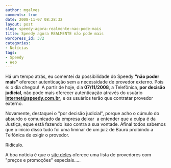 ```yaml
---
author: mgalves
comments: true
date: 2008-11-07 08:28:32
layout: post
slug: speedy-agora-realmente-nao-pode-mais
title: Speedy agora REALMENTE não pode mais
wordpress_id: 372
categories:
- Notícias
tags:
- Speedy
- Web
---
```


Há um tempo atrás, eu comentei da possibilidade do Speedy **"não poder mais"** oferecer autenticação sem a necessidade de provedor externo. Pois é: o dia chegou!  A partir de hoje, dia **07/11/2008**, a Telefônica, **por decisão judicial**, não pode mais oferecer autenticação através do usuário **internet@speedy.com.br**, e os usuários terão que contratar provedor externo.

Novamente, destaquei o "por decisão judicial", porque acho o cúmulo do absurdo o comunicado da empresa deixar  a entender que a culpa é da Justiça, eque está fazendo isso contra a sua vontade. Afinal todos sabemos que o inicio disso tudo foi uma liminar de um juiz de Baurú proibindo a Telfônica de exigir o provedor.

Ridículo.

A boa notícia é que o [site deles](http://www.speedyvantagens.com.br/provedores/) oferece uma lista de provedores com "preços e promoções" especiais.....
